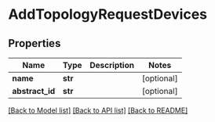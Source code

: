 # AddTopologyRequestDevices

## Properties
Name | Type | Description | Notes
------------ | ------------- | ------------- | -------------
**name** | **str** |  | [optional] 
**abstract_id** | **str** |  | [optional] 

[[Back to Model list]](../README.md#documentation-for-models) [[Back to API list]](../README.md#documentation-for-api-endpoints) [[Back to README]](../README.md)


